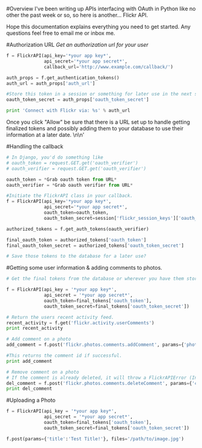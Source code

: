#Overview
I've been writing up APIs interfacing with OAuth in Python like no other the past week or so, so here is another... Flickr API.

Hope this documentation explains everything you need to get started. Any questions feel free to email me or inbox me.

#Authorization URL
*Get an authorization url for your user*

```python
f = FlickrAPI(api_key='*your app key*',
              api_secret='*your app secret*',
              callback_url='http://www.example.com/callback/')

auth_props = f.get_authentication_tokens()
auth_url = auth_props['auth_url']

#Store this token in a session or something for later use in the next step.
oauth_token_secret = auth_props['oauth_token_secret']

print 'Connect with Flickr via: %s' % auth_url
```

Once you click "Allow" be sure that there is a URL set up to handle getting finalized tokens and possibly adding them to your database to use their information at a later date. \n\n'

#Handling the callback
```python
# In Django, you'd do something like
# oauth_token = request.GET.get('oauth_verifier')
# oauth_verifier = request.GET.get('oauth_verifier')

oauth_token = *Grab oauth token from URL*
oauth_verifier = *Grab oauth verifier from URL*

#Initiate the FlickrAPI class in your callback.
f = FlickrAPI(api_key='*your app key*',
              api_secret='*your app secret*',
              oauth_token=oauth_token,
              oauth_token_secret=session['flickr_session_keys']['oauth_token_secret'])

authorized_tokens = f.get_auth_tokens(oauth_verifier)

final_oauth_token = authorized_tokens['oauth_token']
final_oauth_token_secret = authorized_tokens['oauth_token_secret']

# Save those tokens to the database for a later use?
```

#Getting some user information & adding comments to photos.
```python
# Get the final tokens from the database or wherever you have them stored

f = FlickrAPI(api_key = '*your app key*',
              api_secret = '*your app secret*',
              oauth_token=final_tokens['oauth_token'],
              oauth_token_secret=final_tokens['oauth_token_secret'])

# Return the users recent activity feed.
recent_activity = f.get('flickr.activity.userComments')
print recent_activity

# Add comment on a photo
add_comment = f.post('flickr.photos.comments.addComment', params={'photo_id':'6620847285', 'comment_text':'This is a test comment.'})

#This returns the comment id if successful.
print add_comment

# Remove comment on a photo
# If the comment is already deleted, it will throw a FlickrAPIError (In this case, with code 2: Comment not found.)
del_comment = f.post('flickr.photos.comments.deleteComment', params={'comment_id':'45887890-6620847285-72157628767110559'})
print del_comment
```

#Uploading a Photo
```python
f = FlickrAPI(api_key = '*your app key*',
              api_secret = '*your app secret*',
              oauth_token=final_tokens['oauth_token'],
              oauth_token_secret=final_tokens['oauth_token_secret'])

f.post(params={'title':'Test Title!'}, files='/path/to/image.jpg')
```